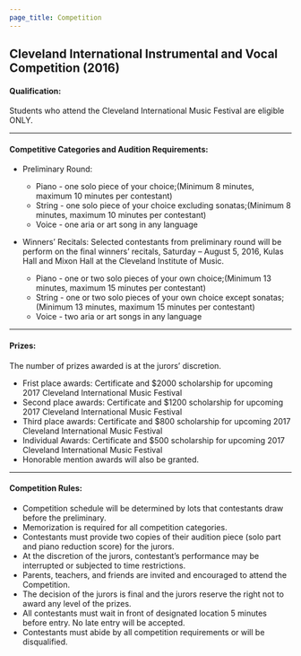 ```yaml
---
page_title: Competition
---
```


## **Cleveland International Instrumental and Vocal Competition (2016)**

#### Qualification:
Students who attend the Cleveland International Music Festival are eligible ONLY.

***

#### Competitive Categories and Audition Requirements:
* Preliminary Round:
    * Piano - one solo piece of your choice;(Minimum 8 minutes, maximum 10 minutes per contestant)
    * String - one solo piece of your choice excluding sonatas;(Minimum 8 minutes, maximum 10 minutes per contestant)
    * Voice - one aria or art song in any language 

* Winners’ Recitals: Selected contestants from preliminary round will be perform on the final winners’ recitals, Saturday – August 5, 2016, Kulas Hall and Mixon Hall at the Cleveland Institute of Music. 
    * Piano - one or two solo pieces of your own choice;(Minimum 13 minutes, maximum 15 minutes per contestant)
    * String - one or two solo pieces of your own choice except sonatas;(Minimum 13 minutes, maximum 15 minutes per contestant)
    * Voice - two aria or art songs in any language 

***

#### Prizes:
The number of prizes awarded is at the jurors’ discretion. 
    
* Frist place awards: Certificate and $2000 scholarship for upcoming 2017 Cleveland International Music Festival 
* Second place awards: Certificate and $1200 scholarship for upcoming 2017 Cleveland International Music Festival
* Third place awards: Certificate and $800 scholarship for upcoming 2017 Cleveland International Music Festival
* Individual Awards: Certificate and $500 scholarship for upcoming 2017 Cleveland International Music Festival
* Honorable mention awards will also be granted.

***

#### Competition Rules: 
* Competition schedule will be determined by lots that contestants draw before the preliminary.
* Memorization is required for all competition categories.  
* Contestants must provide two copies of their audition piece (solo part and piano reduction score) for the jurors. 
* At the discretion of the jurors, contestant’s performance may be interrupted or subjected to time restrictions.
* Parents, teachers, and friends are invited and encouraged to attend the Competition.
* The decision of the jurors is final and the jurors reserve the right not to award any level of the prizes.
* All contestants must wait in front of designated location 5 minutes before entry. No late entry will be accepted.
* Contestants must abide by all competition requirements or will be disqualified.
